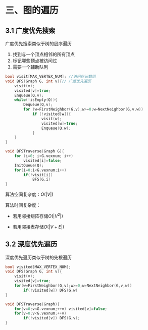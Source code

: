 # 三、图的遍历

## 3.1 广度优先搜索

广度优先搜索类似于树的层序遍历

1. 找到与一个顶点相邻的所有顶点
2. 标记哪些顶点被访问过
3. 需要一个辅助队列

~~~C
bool visit[MAX_VERTEX_NUM]; //访问标记数组
void BFS(Graph G, int v){// 广度优先遍历
    visit(v);
    visited[v]=true;
    Enqueue(Q,v);
    while(!isEmpty(Q)){
        Dequeue(Q,v);
        for (w=FirstNeighbor(G,v);w>=0;w=NextNeighbor(G,v,w))
            if (!visited[w]){
                visit(w);
                visited[w]=true;
                Enqueue(Q,w);
            }
    } 
}

void BFSTraverse(Graph G){
    for (i=0; i<G.vexnum; i++)
        visited[i]=false;
    InitQueue(Q);
    for(i=0;i<G.vexnum;i++)
        if(!visit[i])
            BFS(G,i)
}
~~~

算法空间复杂度：$O(|V|)$

算法时间复杂度：

- 若用邻接矩阵存储$O(|V^2|)$

- 若用邻接表存储$O(|V+E|)$



## 3.2 深度优先遍历

深度优先遍历类似于树的先根遍历

~~~C
bool visited[MAX_VERTEX_NUM];
void DFS(Graph G, int v){
    visit(v);
    visited[v]=true;
    for(w=FirstNeighbor(G,v);w>=0;w=NextNeighbor(G,v,w))
        if(!visited[w]) DFS(G,w)
}

void DFSTraverse(Graph){
    for(v=0;v<G.vexnum;++v) visited[v]=false;
    for(v=0;v<G.vexnum;++v) 
        if(!visited[v]) DFS(G,v);
}
~~~